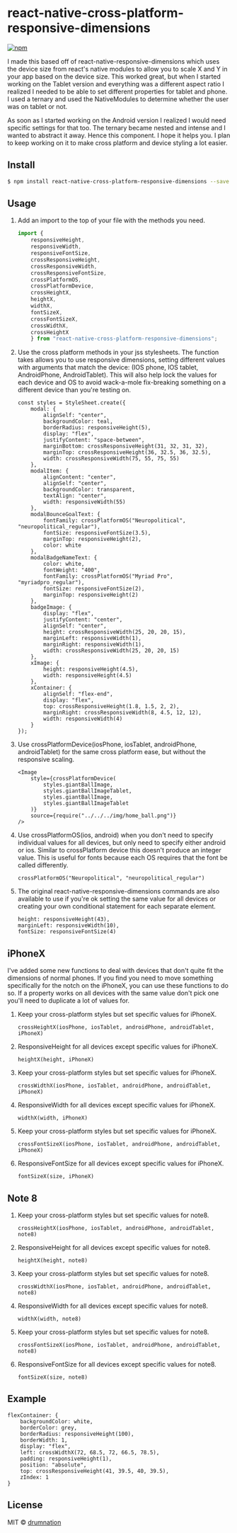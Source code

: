 # react-native-cross-platform-responsive-dimensions 
<!-- [![Travis Build Status](https://img.shields.io/travis/drumnation/react-native-cross-platform-responsive-dimensions.svg?style=flat-square)](https://travis-ci.org/drumnation/react-native-cross-responsive-dimensions) [![David](https://img.shields.io/david/dev/drumnation/react-native-cross-responsive-dimensions.svg?style=flat-square)](https://david-dm.org/drumnation/react-native-cross-responsive-dimensions?type=dev) -->
[![npm](https://img.shields.io/npm/dt/react-native-cross-platform-responsive-dimensions.svg?style=flat-square)](https://www.npmjs.com/package/react-native-cross-platform-responsive-dimensions)

I made this based off of react-native-responsive-dimensions which uses the device size from react's native modules to allow you to scale X and Y in your app based on the device size. This worked great, but when I started working on the Tablet version and everything was a different aspect ratio I realized I needed to be able to set different properties for tablet and phone.  I used a ternary and used the NativeModules to determine whether the user was on tablet or not.  

As soon as I started working on the Android version I realized I would need specific settings for that too.  The ternary became nested and intense and I wanted to abstract it away.  Hence this component.  I hope it helps you.  I plan to keep working on it to make cross platform and device styling a lot easier.

## Install
```bash
$ npm install react-native-cross-platform-responsive-dimensions --save
```

## Usage
1. Add an import to the top of your file with the methods you need.
    ```js
    import {
        responsiveHeight,
        responsiveWidth,
        responsiveFontSize,
        crossResponsiveHeight,
        crossResponsiveWidth,
        crossResponsiveFontSize,
        crossPlatformOS,
        crossPlatformDevice,
        crossHeightX,
        heightX,
        widthX,
        fontSizeX,
        crossFontSizeX,
        crossWidthX,
        crossHeightX 
        } from "react-native-cross-platform-responsive-dimensions";
    ```
2. Use the cross platform methods in your jss stylesheets. The function takes allows you to use responsive dimensions, setting different values with arguments that match the device: (IOS phone, IOS tablet, AndroidPhone, AndroidTablet). This will also help lock the values for each device and OS to avoid wack-a-mole fix-breaking something on a different device than you're testing on.
    ```
    const styles = StyleSheet.create({
        modal: {
            alignSelf: "center",
            backgroundColor: teal,
            borderRadius: responsiveHeight(5),
            display: "flex",
            justifyContent: "space-between",
            marginBottom: crossResponsiveHeight(31, 32, 31, 32),
            marginTop: crossResponsiveHeight(36, 32.5, 36, 32.5),
            width: crossResponsiveWidth(75, 55, 75, 55)
        },
        modalItem: {
            alignContent: "center",
            alignSelf: "center",
            backgroundColor: transparent,
            textAlign: "center",
            width: responsiveWidth(55)
        },
        modalBounceGoalText: {
            fontFamily: crossPlatformOS("Neuropolitical", "neuropolitical_regular"),
            fontSize: responsiveFontSize(3.5),
            marginTop: responsiveHeight(2),
            color: white
        },
        modalBadgeNameText: {
            color: white,
            fontWeight: "400",
            fontFamily: crossPlatformOS("Myriad Pro", "myriadpro_regular"),
            fontSize: responsiveFontSize(2),
            marginTop: responsiveHeight(2)
        },
        badgeImage: {
            display: "flex",
            justifyContent: "center",
            alignSelf: "center",
            height: crossResponsiveWidth(25, 20, 20, 15),
            marginLeft: responsiveWidth(1),
            marginRight: responsiveWidth(1),
            width: crossResponsiveWidth(25, 20, 20, 15)
        },
        xImage: {
            height: responsiveHeight(4.5),
            width: responsiveHeight(4.5)
        },
        xContainer: {
            alignSelf: "flex-end",
            display: "flex",
            top: crossResponsiveHeight(1.8, 1.5, 2, 2),
            marginRight: crossResponsiveWidth(8, 4.5, 12, 12),
            width: responsiveWidth(4)
        }
    });
    ```

3. Use crossPlatformDevice(iosPhone, iosTablet, androidPhone, androidTablet) for the same cross platform ease, but without the responsive scaling.
    ```
    <Image
        style={crossPlatformDevice(
            styles.giantBallImage,
            styles.giantBallImageTablet,
            styles.giantBallImage,
            styles.giantBallImageTablet
        )}
        source={require("../../../img/home_ball.png")}
    />
    ```
4. Use crossPlatformOS(ios, android) when you don't need to specify individual values for all devices, but only need to specify either android or ios. Similar to crossPlatform device this doesn't produce an integer value. This is useful for fonts because each OS requires that the font be called differently.
    ```
    crossPlatformOS("Neuropolitical", "neuropolitical_regular")
    ```
5. The original react-native-responsive-dimensions commands are also available to use if you're ok setting the same value for all devices or creating your own conditional statement for each separate element.
    ```
    height: responsiveHeight(43),
    marginLeft: responsiveWidth(10),
    fontSize: responsiveFontSize(4)
    ```

## iPhoneX

I've added some new functions to deal with devices that don't quite fit the dimensions of normal phones.  If you find you need to move something specifically for the notch on the iPhoneX, you can use these functions to do so.  If a property works on all devices with the same value don't pick one you'll need to duplicate a lot of values for.

1. Keep your cross-platform styles but set specific values for iPhoneX.
    ```
    crossHeightX(iosPhone, iosTablet, androidPhone, androidTablet, iPhoneX)
    ```
2. ResponsiveHeight for all devices except specific values for iPhoneX.
    ```
    heightX(height, iPhoneX)
    ```
3. Keep your cross-platform styles but set specific values for iPhoneX.
    ```
    crossWidthX(iosPhone, iosTablet, androidPhone, androidTablet, iPhoneX)
    ```
4. ResponsiveWidth for all devices except specific values for iPhoneX.
    ```
    widthX(width, iPhoneX)
    ```
5. Keep your cross-platform styles but set specific values for iPhoneX.
    ```
    crossFontSizeX(iosPhone, iosTablet, androidPhone, androidTablet, iPhoneX)
    ```
6. ResponsiveFontSize for all devices except specific values for iPhoneX.
    ```
    fontSizeX(size, iPhoneX)
    ```

## Note 8

1. Keep your cross-platform styles but set specific values for note8.
    ```
    crossHeightX(iosPhone, iosTablet, androidPhone, androidTablet, note8)
    ```
2. ResponsiveHeight for all devices except specific values for note8.
    ```
    heightX(height, note8)
    ```
3. Keep your cross-platform styles but set specific values for note8.
    ```
    crossWidthX(iosPhone, iosTablet, androidPhone, androidTablet, note8)
    ```
4. ResponsiveWidth for all devices except specific values for note8.
    ```
    widthX(width, note8)
    ```
5. Keep your cross-platform styles but set specific values for note8.
    ```
    crossFontSizeX(iosPhone, iosTablet, androidPhone, androidTablet, note8)
    ```
6. ResponsiveFontSize for all devices except specific values for note8.
    ```
    fontSizeX(size, note8)
    ```

## Example
    
    flexContainer: {
        backgroundColor: white,
        borderColor: grey,
        borderRadius: responsiveHeight(100),
        borderWidth: 1,
        display: "flex",
        left: crossWidthX(72, 68.5, 72, 66.5, 78.5),
        padding: responsiveHeight(1),
        position: "absolute",
        top: crossResponsiveHeight(41, 39.5, 40, 39.5),
        zIndex: 1
    }

## License
MIT © [drumnation](https://github.com/drumnation/react-native-cross-responsive-dimensions)